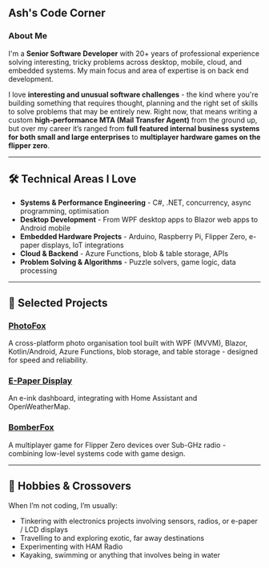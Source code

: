 ## Ash's Code Corner

### About Me

I'm a **Senior Software Developer** with 20+ years of professional experience solving interesting, tricky problems across desktop, mobile, cloud, and embedded systems. My main focus and area of expertise is on back end development.

I love **interesting and unusual software challenges** - the kind where you're building something that requires thought, planning and the right set of skills to solve problems that may be entirely new. Right now, that means writing a custom **high-performance MTA (Mail Transfer Agent)** from the ground up, but over my career it’s ranged from **full featured internal business systems for both small and large enterprises** to **multiplayer hardware games on the flipper zero**.

---

## 🛠 Technical Areas I Love

- **Systems & Performance Engineering** - C#, .NET, concurrency, async programming, optimisation
- **Desktop Development** - From WPF desktop apps to Blazor web apps to Android mobile
- **Embedded Hardware Projects** - Arduino, Raspberry Pi, Flipper Zero, e-paper displays, IoT integrations
- **Cloud & Backend** - Azure Functions, blob & table storage, APIs
- **Problem Solving & Algorithms** - Puzzle solvers, game logic, data processing

---

## 📂 Selected Projects

### [PhotoFox](https://github.com/ashleyhuxley/photofox)
A cross-platform photo organisation tool built with WPF (MVVM), Blazor, Kotlin/Android, Azure Functions, blob storage, and table storage - designed for speed and reliability.

### [E-Paper Display](https://github.com/ashleyhuxley/epaper-display)
An e-ink dashboard, integrating with Home Assistant and OpenWeatherMap.

### [BomberFox](https://github.com/ashleyhuxley/bomberfox)
A multiplayer game for Flipper Zero devices over Sub-GHz radio - combining low-level systems code with game design.

---

## 📡 Hobbies & Crossovers

When I’m not coding, I’m usually:
- Tinkering with electronics projects involving sensors, radios, or e-paper / LCD displays
- Travelling to and exploring exotic, far away destinations
- Experimenting with HAM Radio
- Kayaking, swimming or anything that involves being in water
